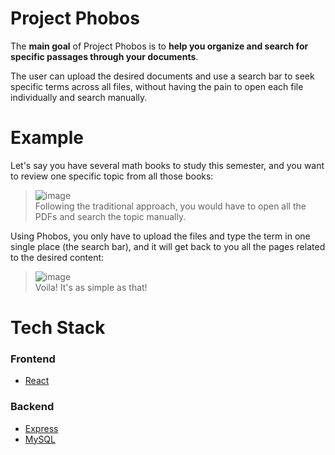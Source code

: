 # Project Phobos

The **main goal** of Project Phobos is to **help you organize and search for specific passages through your documents**. 

The user can upload the desired documents and use a search bar to seek specific terms across all files, without having the pain to open each file individually and search manually. 

# Example

Let's say you have several math books to study this semester, and you want to review one specific topic from all those books:
> ![image](https://user-images.githubusercontent.com/50183633/146289893-2ef568eb-d1d4-46c6-bed7-398163e7645a.png) <br>
> Following the traditional approach, you would have to open all the PDFs and search the topic manually.

Using Phobos, you only have to upload the files and type the term in one single place (the search bar), and it will get back to you all the pages related to the desired content:
> ![image](https://user-images.githubusercontent.com/50183633/146294704-52f269b0-7db3-4956-b683-6235d5d4ada5.png) <br>
> Voila! It's as simple as that!

# Tech Stack

### Frontend
- [React](https://reactjs.org/)

### Backend
- [Express](https://expressjs.com/)
- [MySQL](https://www.mysql.com/)

